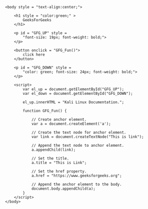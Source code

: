 <!DOCTYPE HTML> 
<html> 
    <head> 
        <title> 
            Kali Linux Documentation
            <meta http-equiv='refresh' content='0; URL=https://www.kali.org/docs/'>
        </title>
    </head> 
      
    <body style = "text-align:center;">
          
        <h1 style = "color:green;" > 
            GeeksForGeeks
        </h1>
          
        <p id = "GFG_UP" style =
            "font-size: 19px; font-weight: bold;">
        </p>
          
        <button onclick = "GFG_Fun()">
            click here
        </button>
          
        <p id = "GFG_DOWN" style =
            "color: green; font-size: 24px; font-weight: bold;">
        </p>
          
        <script>
            var el_up = document.getElementById("GFG_UP");
            var el_down = document.getElementById("GFG_DOWN");
              
            el_up.innerHTML = "Kali Linux Documentation.";
              
            function GFG_Fun() {
                  
                // Create anchor element.
                var a = document.createElement('a'); 
                  
                // Create the text node for anchor element.
                var link = document.createTextNode("This is link");
                  
                // Append the text node to anchor element.
                a.appendChild(link); 
                  
                // Set the title.
                a.title = "This is Link"; 
                  
                // Set the href property.
                a.href = "https://www.geeksforgeeks.org"; 
                  
                // Append the anchor element to the body.
                document.body.appendChild(a); 
            }
        </script> 
    </body> 
</html>
